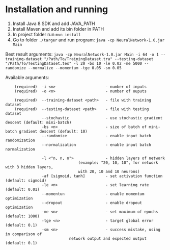 # Installation and running

1. Install Java 8 SDK and add JAVA_PATH
2. Install Maven and add its bin folder in PATH
3. In project folder run `mvn install`
4. Go to folder `./targer` and run program: `java -cp NeuralNetwork-1.0.jar Main`

Best result arguments:
	`java -cp NeuralNetwork-1.0.jar Main -i 64 -o 1 --training-dataset "/Path/To/TrainingDataset.tra" --testing-dataset "/Path/To/TestingDataset.tes" -l 20 -bs 10 -le 0.02 -me 5000 --randomize --normalize --momentum -tge 0.05 -sm 0.05`

Available arguments:
```
	(required) 	-i <n> 						- number of inputs
	(required) 	-o <n> 						- number of ouputs

	(required)	--training-dataset <path> 	- file with training dataset
	(required)	--testing-dataset <path> 	- file with testing dataset
				--stochastic				- use stochastic gradient descent (default: mini-batch)
				-bs <n>						- size of batch of mini-batch gradient descent (default: 10)
				--randomize					- enable input batch randomization
				--normalization				- enable input batch normalization

				-l <"n, n, n">				- hidden layers of network
                                (example: "20, 10, 10", for network with 3 hidden layers,
                                with 20, 10 and 10 neurons)
				-af [sigmoid, tanh]			- set activation function (default: sigmoid)
				-le <n>						- set learning rate	(default: 0.01)
				--momentun					- enable momentum optimization
				--dropout					- enable dropout optimization
				-me <n>						- set maximum of epochs (default: 1000)
				-tge <n>					- target global error (default: 0.1)
				-sm <n>						- success mistake, using in comparison of
                            network output and expected output (default: 0.1)
```
